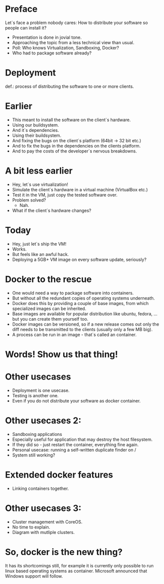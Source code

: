 # Preface

Let`s face a problem nobody cares:
How to distribute your software so people can install it?

* Presentation is done in jovial tone.
* Approaching the topic from a less technical view than usual.
* Poll: Who knows Virtualization, Sandboxing, Docker?
* Who had to package software already?

# Deployment

def.: process of distributing the software to one or more clients.

# Earlier

* This meant to install the software on the client`s hardware.
* Using our buildsystem.
* And it`s dependencies.
* Using their buildsystem.
* And fixing the bugs on the client`s platform (64bit -> 32 bit etc.)
* And to fix the bugs in the dependencies on the clients platform.
* And to pay the costs of the developer`s nervous breakdowns.

# A bit less earlier

* Hey, let`s use virtualization!
* Simulate the client`s hardware in a virtual machine (VirtualBox etc.)
* Test it in the VM, just copy the tested software over.
* Problem solved?
   * Nah.
* What if the client`s hardware changes?

# Today

* Hey, just let`s ship the VM!
* Works. 
* But feels like an awful hack.
* Deploying a 5GB+ VM image on every software update, seriously?

# Docker to the rescue

* One would need a way to package software into containers.
* But without all the redundant copies of operating systems underneath.
* Docker does this by providing a couple of base images, from which specialized
  images can be inherited.
* Base images are available for popular distribution like ubuntu, fedora, ...
  but you can create them yourself too.
* Docker images can be versioned, so if a new release comes out only the diff
  needs to be transmitted to the clients (usually only a few MB big).
* A process can be run in an image - that`s called an container.

# Words! Show us that thing!

<short presenation>

# Other usecases

* Deployment is one usecase.
* Testing is another one.
* Even if you do not distribute your software as docker container.

# Other usecases 2:

* Sandboxing applications
* Especially useful for application that may destroy the host filesystem.
* If they did so - just restart the container, everything fine again.
* Personal usecase: running a self-written duplicate finder on / 
* System still working?

# Extended docker features

- Linking containers together.

# Other usecases 3:

* Cluster management with CoreOS.
* No time to explain.
* Diagram with mutliple clusters. 

# So, docker is the new thing? 

It has its shortcomings still, for example it is currently only
possible to run linux based operating systems as container.
Microsoft announced that Windows support will follow. 

